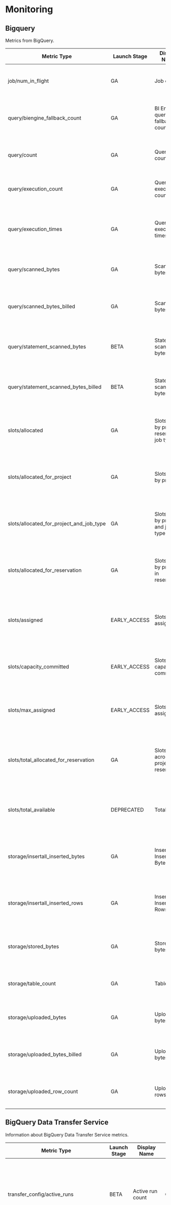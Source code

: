 # Monitoring

## Bigquery

Metrics from BigQuery.

| Metric Type                              | Launch Stage | Display Name                                 | Kind  | Type         | Unit | Monitored Resource | Description                                                                                                                        | Labels                                                                  |
| ---------------------------------------- | ------------ | -------------------------------------------- | ----- | ------------ | ---- | ------------------ | ---------------------------------------------------------------------------------------------------------------------------------- | ----------------------------------------------------------------------- |
| job/num_in_flight                        | GA           | Job count                                    | GAUGE | INT64        | 1    | bigquery_project   | In flight jobs. Sampled every 60 seconds. Data not visible for up to 720 seconds.                                                  | priority: Job priority. <br> job_type: Job type. <br> state: Job state. |
| query/biengine_fallback_count            | GA           | BI Engine query fallback count               | DELTA | INT64        | 1    | bigquery_project   | Reasons queries failed BI Engine execution. Sampled every 60 seconds. Data not visible for up to 120 seconds.                      | reason: BI Engine fallback reasons.                                     |
| query/count                              | GA           | Query count                                  | GAUGE | INT64        | 1    | bigquery_project   | In flight queries. Sampled every 60 seconds. Data not visible for up to 420 seconds.                                               | priority: Query priority.                                               |
| query/execution_count                    | GA           | Query execution count                        | DELTA | INT64        | 1    | bigquery_project   | Number of queries executed. Sampled every 60 seconds. Data not visible for up to 420 seconds.                                      | priority: Query priority. <br> caching_mode: Query caching mode.        |
| query/execution_times                    | GA           | Query execution times                        | GAUGE | DISTRIBUTION | s    | bigquery_project   | Distribution of execution times for successful queries in the last interval. Sampled every 60 seconds. Data not visible for 420s.  | priority: Query priority.                                               |
| query/scanned_bytes                      | GA           | Scanned bytes                                | DELTA | INT64        | By   | global             | Scanned bytes. Sampled every 60 seconds. Data not visible for up to 21720 seconds.                                                 | priority: Query priority.                                               |
| query/scanned_bytes_billed               | GA           | Scanned bytes billed                         | DELTA | INT64        | By   | global             | Scanned bytes billed. Sampled every 60 seconds. Data not visible for up to 21720 seconds.                                          | priority: Query priority.                                               |
| query/statement_scanned_bytes            | BETA         | Statement scanned bytes                      | DELTA | INT64        | By   | bigquery_project   | Scanned bytes by statement type. Sampled every 60 seconds. Data not visible for up to 180 seconds.                                 | priority: Query priority. <br> statement_type: Query statement type.    |
| query/statement_scanned_bytes_billed     | BETA         | Statement scanned bytes billed               | DELTA | INT64        | By   | bigquery_project   | Scanned bytes billed by statement type. Sampled every 60 seconds. Data not visible for up to 180 seconds.                          | priority: Query priority. <br> statement_type: Query statement type.    |
| slots/allocated                          | GA           | Slots used by project, reservation, job type | GAUGE | INT64        | 1    | bigquery_project   | Number of BigQuery slots currently allocated for project. Sampled every 60 seconds. Data not visible for up to 420 seconds.        | reservation: Reservation. <br> job_type: Job type.                      |
| slots/allocated_for_project              | GA           | Slots used by project                        | GAUGE | INT64        | 1    | global             | Number of BigQuery slots currently allocated for query jobs in the project. Sampled every 60 seconds. Data not visible for 420s.   |                                                                         |
| slots/allocated_for_project_and_job_type | GA           | Slots used by project and job type           | GAUGE | INT64        | 1    | global             | Number of BigQuery slots currently allocated for the project and job type. Sampled every 60 seconds. Data not visible for 420s.    | job_type: Job type.                                                     |
| slots/allocated_for_reservation          | GA           | Slots used by project in reservation         | GAUGE | INT64        | 1    | global             | Number of BigQuery slots currently allocated for project in the reservation. Sampled every 60 seconds. Data not visible for 420s.  |                                                                         |
| slots/assigned                           | EARLY_ACCESS | Slots assigned                               | GAUGE | INT64        | 1    | bigquery_project   | Number of slots assigned to the given project/organization. Sampled every 60 seconds. Data not visible for up to 180 seconds.      | job_type: Job type. <br> reservation: Reservation.                      |
| slots/capacity_committed                 | EARLY_ACCESS | Slots capacity committed                     | GAUGE | INT64        | 1    | bigquery_project   | Total slot capacity commitments purchased. Sampled every 60 seconds. Data not visible for up to 180 seconds.                       | plan: Capacity commitment plan.                                         |
| slots/max_assigned                       | EARLY_ACCESS | Slots max assigned                           | GAUGE | INT64        | 1    | bigquery_project   | Maximum number of slots assigned to the project/organization. Sampled every 60 seconds. Data not visible for up to 180 seconds.    | job_type: Job type. <br> reservation: Reservation.                      |
| slots/total_allocated_for_reservation    | GA           | Slots used across projects in reservation    | GAUGE | INT64        | 1    | bigquery_project   | Number of BigQuery slots allocated across projects in the reservation. Sampled every 60 seconds. Data not visible for 420 seconds. |                                                                         |
| slots/total_available                    | DEPRECATED   | Total slots                                  | GAUGE | INT64        | 1    | bigquery_project   | (Deprecated) Total number of BigQuery slots available for the project. Sampled every 60 seconds. Data not visible for 420 seconds. |                                                                         |
| storage/insertall_inserted_bytes         | GA           | InsertAll Inserted Bytes                     | DELTA | DOUBLE       | 1    | bigquery_project   | Bytes uploaded using the InsertAll streaming API. Sampled every 60 seconds. Data not visible for up to 120 seconds.                |                                                                         |
| storage/insertall_inserted_rows          | GA           | InsertAll Inserted Rows                      | DELTA | DOUBLE       | 1    | bigquery_project   | Rows uploaded using the InsertAll streaming API. Sampled every 60 seconds. Data not visible for up to 120 seconds.                 |                                                                         |
| storage/stored_bytes                     | GA           | Stored bytes                                 | GAUGE | INT64        | By   | bigquery_dataset   | Number of bytes stored. Sampled every 1800 seconds. Data not visible for up to 10800 seconds.                                      | table: Table name.                                                      |
| storage/table_count                      | GA           | Table count                                  | GAUGE | INT64        | 1    | bigquery_dataset   | Number of tables. Sampled every 1800 seconds. Data not visible for up to 10800 seconds.                                            |                                                                         |
| storage/uploaded_bytes                   | GA           | Uploaded bytes                               | DELTA | INT64        | By   | bigquery_dataset   | Uploaded bytes. Sampled every 60 seconds. Data not visible for up to 21720 seconds.                                                | api: API used to upload the data. <br> table: Table name.               |
| storage/uploaded_bytes_billed            | GA           | Uploaded bytes billed                        | DELTA | INT64        | By   | bigquery_dataset   | Uploaded bytes billed. Sampled every 60 seconds. Data not visible for up to 21720 seconds.                                         | api: API used to upload the data. <br> table: Table name.               |
| storage/uploaded_row_count               | GA           | Uploaded rows                                | DELTA | INT64        | 1    | bigquery_dataset   | Uploaded rows. Sampled every 60 seconds. Data not visible for up to 21720 seconds.                                                 | api: API used to upload the data. <br> table: Table name.               |

## BigQuery Data Transfer Service

Information about BigQuery Data Transfer Service metrics.

| Metric Type                             | Launch Stage | Display Name                | Kind  | Type         | Unit | Monitored Resource  | Description                                                                                                                                      | Labels                                                                                                 |
| --------------------------------------- | ------------ | --------------------------- | ----- | ------------ | ---- | ------------------- | ------------------------------------------------------------------------------------------------------------------------------------------------ | ------------------------------------------------------------------------------------------------------ |
| transfer_config/active_runs             | BETA         | Active run count            | GAUGE | INT64        | 1    | bigquery_dts_config | Number of transfer runs (running or pending) of the transfer configuration. Sampled every 60s. Data not visible for up to 180s.                  | state: Run state. <br> run_cause: Run cause.                                                           |
| transfer_config/completed_runs          | BETA         | Completed run count         | DELTA | INT64        | 1    | bigquery_dts_config | Number of completed DTS runs per transfer configuration. Sampled every 60s. Data not visible for up to 180s.                                     | status: Run error status code. <br> completion_state: Run completion state. <br> run_cause: Run cause. |
| transfer_config/last_execution_job_rows | BETA         | Last executed job row count | GAUGE | INT64        | 1    | bigquery_dts_config | Number of rows from last executed job of transfer configuration. Sampled every 60s. Data not visible for up to 240s.                             | run_cause: Run cause.                                                                                  |
| transfer_config/run_duration_seconds    | BETA         | Run latency distribution    | DELTA | DISTRIBUTION | s    | bigquery_dts_config | Distribution of execution time (in seconds) of each transfer run per transfer configuration. Sampled every 60s. Data not visible for up to 180s. | run_cause: Run cause.                                                                                  |

## BigTable

| Metric Type                                            | Launch Stage | Display Name                               | Kind  | Type         | Unit | Monitored Resource | Description                                                                                                                                                                                                     | Labels                                                                                                                                                                                                                                |
| ------------------------------------------------------ | ------------ | ------------------------------------------ | ----- | ------------ | ---- | ------------------ | --------------------------------------------------------------------------------------------------------------------------------------------------------------------------------------------------------------- | ------------------------------------------------------------------------------------------------------------------------------------------------------------------------------------------------------------------------------------- |
| backup/bytes_used                                      | GA           | Backup storage used                        | GAUGE | INT64        | By   | bigtable_backup    | Backup storage used in bytes. Sampled every 60 seconds. After sampling, data is not visible for up to 180 seconds.                                                                                              | source_table: Source table of the backup. <br> storage_type: Type of disk storage.                                                                                                                                                    |
| client/application_blocking_latencies                  | GA           | Application Blocking Latencies             | DELTA | DISTRIBUTION | ms   | bigtable_table     | Total latency by application when Cloud Bigtable has available response data but application has not consumed it. Sampled every 60 seconds. Data not visible for up to 120 seconds.                             | method: Cloud Bigtable API method. <br> app_profile: Cloud Bigtable application profile. <br> client_name: Cloud Bigtable client name.                                                                                                |
| client/attempt_latencies                               | GA           | Attempt Latencies                          | DELTA | DISTRIBUTION | ms   | bigtable_table     | Client observed latency per RPC attempt. Sampled every 60 seconds. After sampling, data is not visible for up to 120 seconds.                                                                                   | method: Cloud Bigtable API method. <br> app_profile: Cloud Bigtable application profile. <br> streaming: Cloud Bigtable streaming method. <br> status: Cloud Bigtable attempt status. <br> client_name: Cloud Bigtable client name.   |
| client/client_blocking_latencies                       | GA           | Client Blocking Latencies                  | DELTA | DISTRIBUTION | ms   | bigtable_table     | Latency by client blocking on sending more requests to server when too many pending requests in bulk operations. Sampled every 60 seconds. Data not visible for up to 120 seconds.                              | method: Cloud Bigtable API method. <br> app_profile: Cloud Bigtable application profile. <br> client_name: Cloud Bigtable client name.                                                                                                |
| client/connectivity_error_count                        | GA           | Connectivity Error Count                   | DELTA | INT64        | 1    | bigtable_table     | Number of requests failed to reach Google network (without google response headers). Sampled every 60 seconds. Data not visible for up to 120 seconds.                                                          | method: Cloud Bigtable API method. <br> app_profile: Cloud Bigtable application profile. <br> status: Cloud Bigtable operation status. <br> client_name: Cloud Bigtable client name.                                                  |
| client/first_response_latencies                        | GA           | First Response Latencies                   | DELTA | DISTRIBUTION | ms   | bigtable_table     | Latency from operation start until response headers received. Publishing delayed until attempt response received. Sampled every 60 seconds. Data not visible for up to 120 seconds.                             | method: Cloud Bigtable API method. <br> app_profile: Cloud Bigtable application profile. <br> status: Cloud Bigtable operation status. <br> client_name: Cloud Bigtable client name.                                                  |
| client/operation_latencies                             | GA           | Operation Latencies                        | DELTA | DISTRIBUTION | ms   | bigtable_table     | Distribution of total end-to-end latency across all RPC attempts associated with a Bigtable operation. Sampled every 60 seconds. Data not visible for up to 120 seconds.                                        | method: Cloud Bigtable API method. <br> app_profile: Cloud Bigtable application profile. <br> streaming: Cloud Bigtable streaming method. <br> status: Cloud Bigtable operation status. <br> client_name: Cloud Bigtable client name. |
| client/retry_count                                     | GA           | Retry Count                                | DELTA | INT64        | 1    | bigtable_table     | Number of additional RPCs sent after initial attempt. Sampled every 60 seconds. After sampling, data is not visible for up to 120 seconds.                                                                      | method: Cloud Bigtable API method. <br> app_profile: Cloud Bigtable application profile. <br> status: Cloud Bigtable operation status. <br> client_name: Cloud Bigtable client name.                                                  |
| client/server_latencies                                | GA           | Server Latencies                           | DELTA | DISTRIBUTION | ms   | bigtable_table     | Latency measured between Google frontend receiving an RPC and sending back first byte of response. Sampled every 60 seconds. Data not visible for up to 120 seconds.                                            | method: Cloud Bigtable API method. <br> app_profile: Cloud Bigtable application profile. <br> streaming: Cloud Bigtable streaming method. <br> status: Cloud Bigtable operation status. <br> client_name: Cloud Bigtable client name. |
| cluster/autoscaling/max_node_count                     | GA           | Maximum nodes                              | GAUGE | INT64        | 1    | bigtable_cluster   | Maximum number of nodes in an autoscaled cluster. Sampled every 60 seconds. After sampling, data is not visible for up to 240 seconds.                                                                          | storage_type: Storage type for the cluster.                                                                                                                                                                                           |
| cluster/autoscaling/min_node_count                     | GA           | Minimum nodes                              | GAUGE | INT64        | 1    | bigtable_cluster   | Minimum number of nodes in an autoscaled cluster. Sampled every 60 seconds. After sampling, data is not visible for up to 240 seconds.                                                                          | storage_type: Storage type for the cluster.                                                                                                                                                                                           |
| cluster/autoscaling/recommended_node_count_for_cpu     | GA           | Recommended nodes based on CPU             | GAUGE | INT64        | 1    | bigtable_cluster   | Recommended number of nodes in an autoscaled cluster based on CPU usage. Sampled every 60 seconds. After sampling, data is not visible for up to 180 seconds.                                                   |                                                                                                                                                                                                                                       |
| cluster/autoscaling/recommended_node_count_for_storage | GA           | Recommended nodes based on storage         | GAUGE | INT64        | 1    | bigtable_cluster   | Recommended number of nodes in an autoscaled cluster based on storage usage. Sampled every 60 seconds. After sampling, data is not visible for up to 180 seconds.                                               |                                                                                                                                                                                                                                       |
| cluster/cpu_load                                       | GA           | CPU load                                   | GAUGE | DOUBLE       | 1    | bigtable_cluster   | CPU load of a cluster. Sampled every 60 seconds. After sampling, data is not visible for up to 180 seconds.                                                                                                     |                                                                                                                                                                                                                                       |
| cluster/cpu_load_by_app_profile_by_method_by_table     | GA           | CPU load by app profile, method, and table | GAUGE | DOUBLE       | 1    | bigtable_cluster   | CPU load of a cluster, split by app profile, method, and table. Contains same underlying data as bigtable.googleapis.com/cluster/cpu_load. Sampled every 60 seconds. Data not visible for up to 240 seconds.    | app_profile: Cloud Bigtable application profile. <br> method: Cloud Bigtable API method. <br> table: Cloud Bigtable table name.                                                                                                       |
| cluster/cpu_load_hottest_node                          | GA           | CPU load (hottest node)                    | GAUGE | DOUBLE       | 1    | bigtable_cluster   | CPU load of the busiest node in a cluster. Sampled every 60 seconds. Data not visible for up to 180 seconds.                                                                                                    |                                                                                                                                                                                                                                       |
| cluster/cpu_load_hottest_node_high_granularity         | GA           | CPU load (hottest node) high granularity   | GAUGE | DOUBLE       | 1    | bigtable_cluster   | CPU load of the busiest node in a cluster sampled at high granularity. Sampled every 60 seconds. Data not visible for up to 300 seconds.                                                                        |                                                                                                                                                                                                                                       |
| cluster/disk_load                                      | GA           | Disk load                                  | GAUGE | DOUBLE       | 1    | bigtable_cluster   | Utilization of HDD disks in a cluster. Sampled every 60 seconds. Data not visible for up to 180 seconds.                                                                                                        |                                                                                                                                                                                                                                       |
| cluster/node_count                                     | GA           | Nodes                                      | GAUGE | INT64        | 1    | bigtable_cluster   | Number of nodes in a cluster. Sampled every 60 seconds. Data not visible for up to 240 seconds.                                                                                                                 | storage_type: Storage type for the cluster.                                                                                                                                                                                           |
| cluster/storage_utilization                            | GA           | Storage utilization                        | GAUGE | DOUBLE       | 1    | bigtable_cluster   | Storage used as a fraction of total storage capacity. Sampled every 60 seconds. Data not visible for up to 180 seconds.                                                                                         | storage_type: Storage type for the cluster.                                                                                                                                                                                           |
| disk/bytes_used                                        | GA           | Data stored                                | GAUGE | INT64        | By   | bigtable_cluster   | Amount of compressed data for tables stored in a cluster. Sampled every 60 seconds. Data not visible for up to 180 seconds.                                                                                     | storage_type: Type of disk storage.                                                                                                                                                                                                   |
| disk/per_node_storage_capacity                         | EARLY_ACCESS | Storage capacity per node                  | GAUGE | INT64        | By   | bigtable_cluster   | Capacity of compressed data for tables that can be stored per node in the cluster. Sampled every 60 seconds. Data not visible for up to 240 seconds.                                                            | storage_type: Storage type for the cluster.                                                                                                                                                                                           |
| disk/storage_capacity                                  | GA           | Storage capacity                           | GAUGE | INT64        | By   | bigtable_cluster   | Capacity of compressed data for tables that can be stored in a cluster. Sampled every 60 seconds. Data not visible for up to 240 seconds.                                                                       | storage_type: Storage type for the cluster.                                                                                                                                                                                           |
| replication/latency                                    | GA           | Replication latencies                      | DELTA | DISTRIBUTION | ms   | bigtable_table     | Distribution of replication request latencies for a table. Includes only requests received by the destination cluster. Sampled every 60 seconds. Data not visible for up to 240 seconds.                        | source_cluster: Source cluster of the replicated data. <br> source_zone: Source zone of the replicated data.                                                                                                                          |
| replication/max_delay                                  | GA           | Replication maximum delay                  | GAUGE | DOUBLE       | s    | bigtable_table     | Upper bound for replication delay between clusters of a table. Indicates the time frame during which latency information may not be accurate. Sampled every 60 seconds. Data not visible for up to 240 seconds. | source_cluster: Source cluster of the replicated data. <br> source_zone: Source zone of the replicated data.                                                                                                                          |
| server/error_count                                     | GA           | Error count                                | DELTA | INT64        | 1    | bigtable_table     | Number of server requests for a table that failed with an error. Sampled every 60 seconds. Data not visible for up to 120 seconds.                                                                              | method: Cloud Bigtable API method. <br> error_code: gRPC Error Code. <br> app_profile: Cloud Bigtable application profile.                                                                                                            |
| server/latencies                                       | GA           | Server Latencies                           | DELTA | DISTRIBUTION | ms   | bigtable_table     | Distribution of server request latencies for a table, measured when calls reach Cloud Bigtable. Sampled every 60 seconds. Data not visible for up to 120 seconds.                                               | method: Cloud Bigtable API method. <br> app_profile: Cloud Bigtable application profile.                                                                                                                                              |
| server/modified_rows_count                             | GA           | Modified rows                              | DELTA | INT64        | 1    | bigtable_table     | Number of rows modified by server requests for a table. Sampled every 60 seconds. Data not visible for up to 120 seconds.                                                                                       | method: Cloud Bigtable API method. <br> app_profile: Cloud Bigtable application profile.                                                                                                                                              |
| server/multi_cluster_failovers_count                   | GA           | Multi-cluster failovers                    | DELTA | INT64        | 1    | bigtable_table     | Number of failovers during multi-cluster requests. Sampled every 60 seconds. Data not visible for up to 120 seconds.                                                                                            | method: Cloud Bigtable API method. <br> app_profile: Cloud Bigtable application profile.                                                                                                                                              |
| server/received_bytes_count                            | GA           | Received bytes                             | DELTA | INT64        | By   | bigtable_table     | Number of bytes of request data received by servers for a table. Sampled every 60 seconds. Data not visible for up to 120 seconds.                                                                              | method: Cloud Bigtable API method. <br> app_profile: Cloud Bigtable application profile.                                                                                                                                              |
| server/request_count                                   | GA           | Request count                              | DELTA | INT64        | 1    | bigtable_table     | Number of server requests for a table. Sampled every 60 seconds. Data not visible for up to 120 seconds.                                                                                                        | method: Cloud Bigtable API method. <br> app_profile: Cloud Bigtable application profile.                                                                                                                                              |
| server/request_max_per_minute_count                    | GA           | Five-second maximum requests per minute    | DELTA | INT64        | 1    | bigtable_table     | Maximum number of requests received in a five-second span per minute. Sampled every 60 seconds. Data not visible for up to 120 seconds.                                                                         | method: Cloud Bigtable API method. <br> app_profile: Cloud Bigtable application profile.                                                                                                                                              |
| server/returned_rows_count                             | GA           | Returned rows                              | DELTA | INT64        | 1    | bigtable_table     | Number of rows returned by server requests for a table. Sampled every 60 seconds. Data not visible for up to 120 seconds.                                                                                       | method: Cloud Bigtable API method. <br> app_profile: Cloud Bigtable application profile.                                                                                                                                              |
| server/sent_bytes_count                                | GA           | Sent bytes                                 | DELTA | INT64        | By   | bigtable_table     | Number of bytes of response data sent by servers for a table. Sampled every 60 seconds. Data not visible for up to 120 seconds.                                                                                 | method: Cloud Bigtable API method. <br> app_profile: Cloud Bigtable application profile.                                                                                                                                              |
| table/bytes_used                                       | GA           | Data stored                                | GAUGE | INT64        | By   | bigtable_table     | Amount of compressed data stored in a table. Sampled every 60 seconds. Data not visible for up to 120 seconds.                                                                                                  | storage_type: Type of disk storage.                                                                                                                                                                                                   |
| table/change_stream_log_used_bytes                     | GA           | Change stream data                         | GAUGE | INT64        | By   | bigtable_table     | Amount of disk storage used by the change stream logs. Sampled every 60 seconds. Data not visible for up to 120 seconds.                                                                                        | storage_type: Type of disk storage.                                                                                                                                                                                                   |


##  Dataproc

Dataproc metrics

| Metric Type                              | Launch Stage | Display Name                     | Kind  | Type         | Unit | Monitored Resource     | Description                                                                                                                                                                        | Labels                                                                                              |
| ---------------------------------------- | ------------ | -------------------------------- | ----- | ------------ | ---- | ---------------------- | ---------------------------------------------------------------------------------------------------------------------------------------------------------------------------------- | --------------------------------------------------------------------------------------------------- |
| batch/spark/executors                    | BETA         | Batch Spark executors            | GAUGE | INT64        | 1    | cloud_dataproc_batch   | Number of Batch Spark executors. Sampled every 60 seconds. Data not visible for up to 60 seconds.                                                                                  | status: Status of Batch Spark executors (running, pending-delete, etc.)                             |
| cluster/capacity_deviation               | BETA         | Cluster capacity deviation       | GAUGE | INT64        | 1    | cloud_dataproc_cluster | Difference between expected node count and actual active YARN node managers. Sampled every 60 seconds. Data not visible for up to 120 seconds.                                     |                                                                                                     |
| cluster/hdfs/datanodes                   | GA           | HDFS DataNodes                   | GAUGE | INT64        | 1    | cloud_dataproc_cluster | Number of HDFS DataNodes in a cluster. Sampled every 60 seconds. Data not visible for up to 120 seconds.                                                                           | status: Status of DataNode (running, decommissioning, etc.)                                         |
| cluster/hdfs/storage_capacity            | GA           | HDFS capacity                    | GAUGE | DOUBLE       | GiBy | cloud_dataproc_cluster | Capacity of HDFS system in GB. Sampled every 60 seconds. Data not visible for up to 120 seconds.                                                                                   | status: Status of HDFS capacity (used, remaining).                                                  |
| cluster/hdfs/storage_utilization         | GA           | HDFS storage utilization         | GAUGE | DOUBLE       | 1    | cloud_dataproc_cluster | Percentage of HDFS storage used. Sampled every 60 seconds. Data not visible for up to 120 seconds.                                                                                 |                                                                                                     |
| cluster/hdfs/unhealthy_blocks            | GA           | Unhealthy HDFS blocks by status  | GAUGE | INT64        | 1    | cloud_dataproc_cluster | Number of unhealthy blocks in the cluster. Sampled every 60 seconds. Data not visible for up to 120 seconds.                                                                       | status: Status of unhealthy HDFS block (missing, under_replication, etc.)                           |
| cluster/job/completion_time              | GA           | Job duration                     | DELTA | DISTRIBUTION | s    | cloud_dataproc_cluster | Time jobs took to complete. Sampled every 60 seconds. Data not visible for up to 120 seconds.                                                                                      | job_type: Type of job (HADOOP_JOB, SPARK_JOB, etc.)                                                 |
| cluster/job/duration                     | GA           | Job state duration               | DELTA | DISTRIBUTION | s    | cloud_dataproc_cluster | Time jobs have spent in a given state. Sampled every 60 seconds. Data not visible for up to 120 seconds.                                                                           | job_type: Type of job. <br> state: State of the job (PENDING, RUNNING, etc.)                        |
| cluster/job/failed_count                 | GA           | Failed jobs                      | DELTA | INT64        | 1    | cloud_dataproc_cluster | Number of jobs failed on a cluster. Sampled every 60 seconds. Data not visible for up to 120 seconds.                                                                              | error_type: RPC code of the error (404, 503, etc.) <br> job_type: Type of job.                      |
| cluster/job/running_count                | GA           | Running jobs                     | GAUGE | INT64        | 1    | cloud_dataproc_cluster | Number of jobs running on a cluster. Sampled every 60 seconds. Data not visible for up to 120 seconds.                                                                             | job_type: Type of job (HADOOP_JOB, SPARK_JOB, etc.)                                                 |
| cluster/job/submitted_count              | GA           | Submitted jobs                   | DELTA | INT64        | 1    | cloud_dataproc_cluster | Number of jobs submitted to a cluster. Sampled every 60 seconds. Data not visible for up to 120 seconds.                                                                           | job_type: Type of job (HADOOP_JOB, SPARK_JOB, etc.)                                                 |
| cluster/nodes/expected                   | BETA         | Expected Nodes                   | GAUGE | INT64        | 1    | cloud_dataproc_cluster | Number of nodes expected in a cluster. Sampled every 60 seconds. Data not visible for up to 120 seconds.                                                                           | node_type: Type of node (SINGLE_NODE, MASTER, etc.)                                                 |
| cluster/nodes/failed_count               | BETA         | Failed Nodes                     | DELTA | INT64        | 1    | cloud_dataproc_cluster | Number of nodes that have failed in a cluster. Sampled every 60 seconds. Data not visible for up to 120 seconds.                                                                   | node_type: Type of node. <br> failure_type: Type of failure (GCE_ERROR, DATAPROC_AGENT_ERROR, etc.) |
| cluster/nodes/recovered_count            | BETA         | Recovered Nodes                  | DELTA | INT64        | 1    | cloud_dataproc_cluster | Number of nodes detected as failed and removed from cluster. Sampled every 60 seconds. Data not visible for up to 120 seconds.                                                     | node_type: Type of node.                                                                            |
| cluster/nodes/running                    | BETA         | Running Nodes                    | GAUGE | INT64        | 1    | cloud_dataproc_cluster | Number of nodes in running state. Sampled every 60 seconds. Data not visible for up to 120 seconds.                                                                                | node_type: Type of node.                                                                            |
| cluster/operation/completion_time        | GA           | Operation duration               | DELTA | DISTRIBUTION | s    | cloud_dataproc_cluster | Time operations took to complete. Sampled every 60 seconds. Data not visible for up to 120 seconds.                                                                                | operation_type: Type of operation (CREATE_CLUSTER, DELETE_CLUSTER, etc.)                            |
| cluster/operation/duration               | GA           | Operation state duration         | DELTA | DISTRIBUTION | s    | cloud_dataproc_cluster | Time operations have spent in a given state. Sampled every 60 seconds. Data not visible for up to 120 seconds.                                                                     | operation_type: State of the operation. <br> state: Type of operation.                              |
| cluster/operation/failed_count           | GA           | Failed operations                | DELTA | INT64        | 1    | cloud_dataproc_cluster | Number of operations that have failed on a cluster. Sampled every 60 seconds. Data not visible for up to 120 seconds.                                                              | error_type: RPC code of the error. <br> operation_type: Type of operation.                          |
| cluster/operation/running_count          | GA           | Running operations               | GAUGE | INT64        | 1    | cloud_dataproc_cluster | Number of operations running on a cluster. Sampled every 60 seconds. Data not visible for up to 120 seconds.                                                                       | operation_type: Type of operation.                                                                  |
| cluster/operation/submitted_count        | GA           | Submitted operations             | DELTA | INT64        | 1    | cloud_dataproc_cluster | Number of operations submitted to a cluster. Sampled every 60 seconds. Data not visible for up to 120 seconds.                                                                     | operation_type: Type of operation.                                                                  |
| cluster/yarn/allocated_memory_percentage | GA           | YARN allocated memory percentage | GAUGE | DOUBLE       | 1    | cloud_dataproc_cluster | Percentage of YARN memory allocated. Sampled every 60 seconds. Data not visible for up to 120 seconds.                                                                             |                                                                                                     |
| cluster/yarn/apps                        | GA           | YARN active applications         | GAUGE | INT64        | 1    | cloud_dataproc_cluster | Number of active YARN applications. Sampled every 60 seconds. Data not visible for up to 120 seconds.                                                                              | status: Status of YARN application (running, pending, etc.)                                         |
| cluster/yarn/containers                  | GA           | YARN containers                  | GAUGE | INT64        | 1    | cloud_dataproc_cluster | Number of YARN containers. Sampled every 60 seconds. Data not visible for up to 120 seconds.                                                                                       | status: Status of YARN container (allocated, pending, reserved).                                    |
| cluster/yarn/memory_size                 | GA           | YARN memory size                 | GAUGE | DOUBLE       | GiBy | cloud_dataproc_cluster | YARN memory size in GB. Sampled every 60 seconds. Data not visible for up to 120 seconds.                                                                                          | status: Status of YARN memory (available, allocated, reserved).                                     |
| cluster/yarn/nodemanagers                | GA           | YARN NodeManagers                | GAUGE | INT64        | 1    | cloud_dataproc_cluster | Number of YARN NodeManagers in cluster. Sampled every 60 seconds. Data not visible for up to 120 seconds.                                                                          | status: Status of YARN NodeManager (active, lost, etc.)                                             |
| cluster/yarn/pending_memory_size         | GA           | YARN pending memory size         | GAUGE | DOUBLE       | GiBy | cloud_dataproc_cluster | Current memory request pending to be fulfilled by scheduler. Sampled every 60 seconds. Data not visible for up to 120 seconds.                                                     |                                                                                                     |
| cluster/yarn/virtual_cores               | GA           | YARN virtual cores               | GAUGE | INT64        | 1    | cloud_dataproc_cluster | Number of virtual cores in YARN. Sampled every 60 seconds. Data not visible for up to 120 seconds.                                                                                 | status: Status of YARN virtual cores (pending, allocated, etc.)                                     |
| job/state                                | GA           | Job state                        | GAUGE | BOOL         |      | cloud_dataproc_job     | Whether job is currently in a particular state. True indicates in that state, False indicates exited that state. Sampled every 60 seconds. Data not visible for up to 120 seconds. | state: State of the job (PENDING, RUNNING, etc.)                                                    |
| job/yarn/memory_seconds                  | BETA         | Consumed memory seconds by job   | GAUGE | INT64        | 1    | cloud_dataproc_job     | Memory Seconds consumed by the job per yarn application ID. Sampled every 60 seconds. Data not visible for up to 120 seconds.                                                      | application_id: Yarn application ID.                                                                |
| job/yarn/vcore_seconds                   | BETA         | Consumed vcore seconds by job    | GAUGE | INT64        | 1    | cloud_dataproc_job     | VCore Seconds consumed by the job per yarn application ID. Sampled every 60 seconds. Data not visible for up to 120 seconds.                                                       | application_id: Yarn application ID.                                                                |
| node/problem_count                       | BETA         | Problem count                    | DELTA | INT64        | 1    | gce_instance           | Total number of times a specific type of problem has occurred. Sampled every 60 seconds. Data not visible for up to 120 seconds.                                                   | reason: Type of the problem.                                                                        |
| node/yarn/nodemanager/health             | BETA         | YARN NodeManager Health          | GAUGE | INT64        | 1    | gce_instance           | YARN nodemanager health state. Sampled every 60 seconds. Data not visible for up to 120 seconds.                                                                                   | state: Health state of yarn nodemanager for the gce instance resource.                              |
| session/spark/executors                  | BETA         | Session Spark executors          | GAUGE | INT64        | 1    | cloud_dataproc_session | Number of Session Spark executors. Sampled every 60 seconds. Data not visible for up to 60 seconds.                                                                                | status: Status of Session Spark executors (running, pending-delete, etc.)                           |
